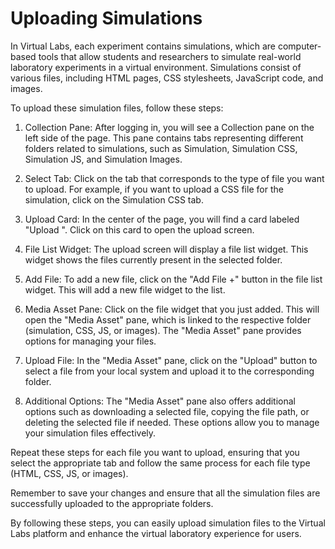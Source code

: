 # Uploading Simulations

In Virtual Labs, each experiment contains simulations, which are computer-based tools that allow students and researchers to simulate real-world laboratory experiments in a virtual environment. Simulations consist of various files, including HTML pages, CSS stylesheets, JavaScript code, and images.

To upload these simulation files, follow these steps:

1. Collection Pane: After logging in, you will see a Collection pane on the left side of the page. This pane contains tabs representing different folders related to simulations, such as Simulation, Simulation CSS, Simulation JS, and Simulation Images.

2. Select Tab: Click on the tab that corresponds to the type of file you want to upload. For example, if you want to upload a CSS file for the simulation, click on the Simulation CSS tab.

3. Upload Card: In the center of the page, you will find a card labeled "Upload <TAB NAME>". Click on this card to open the upload screen.

4. File List Widget: The upload screen will display a file list widget. This widget shows the files currently present in the selected folder.

5. Add File: To add a new file, click on the "Add File +" button in the file list widget. This will add a new file widget to the list.

6. Media Asset Pane: Click on the file widget that you just added. This will open the "Media Asset" pane, which is linked to the respective folder (simulation, CSS, JS, or images). The "Media Asset" pane provides options for managing your files.

7. Upload File: In the "Media Asset" pane, click on the "Upload" button to select a file from your local system and upload it to the corresponding folder.

8. Additional Options: The "Media Asset" pane also offers additional options such as downloading a selected file, copying the file path, or deleting the selected file if needed. These options allow you to manage your simulation files effectively.

Repeat these steps for each file you want to upload, ensuring that you select the appropriate tab and follow the same process for each file type (HTML, CSS, JS, or images).

Remember to save your changes and ensure that all the simulation files are successfully uploaded to the appropriate folders.

By following these steps, you can easily upload simulation files to the Virtual Labs platform and enhance the virtual laboratory experience for users.

